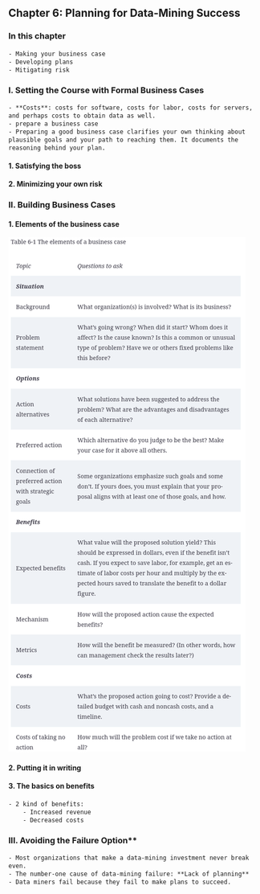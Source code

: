 ## Chapter 6: Planning for Data-Mining Success

### In this chapter
    - Making your business case
    - Developing plans
    - Mitigating risk

### **I. Setting the Course with Formal Business Cases**
    - **Costs**: costs for software, costs for labor, costs for servers, and perhaps costs to obtain data as well.
    - prepare a business case
    - Preparing a good business case clarifies your own thinking about plausible goals and your path to reaching them. It documents the reasoning behind your plan.
#### **1. Satisfying the boss**
#### **2. Minimizing your own risk**

### **II. Building Business Cases**

#### **1. Elements of the business case**

![elements of the business case](img/chapter_6_elements_of_business_case.png)

#### **2. Putting it in writing**
#### **3. The basics on benefits**
    - 2 kind of benefits:
        - Increased revenue
        - Decreased costs

### III. Avoiding the Failure Option**
    - Most organizations that make a data-mining investment never break even.
    - The number-one cause of data-mining failure: **Lack of planning**
    - Data miners fail because they fail to make plans to succeed.
